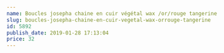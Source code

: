 ```yaml
---
name: Boucles josepha chaine en cuir végétal wax /or/rouge tangerine
slug: boucles-josepha-chaine-en-cuir-vegetal-wax-orrouge-tangerine
id: 5892
publish_date: 2019-01-28 17:13:04
price: 32
---
```

